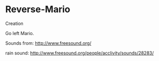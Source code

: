 Reverse-Mario
=============

Creation

Go left Mario.

Sounds from:
http://www.freesound.org/

rain sound:
http://www.freesound.org/people/acclivity/sounds/28283/